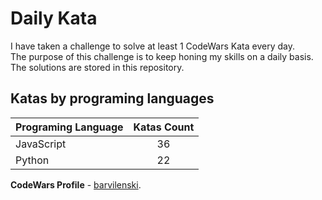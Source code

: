 # Daily Kata

I have taken a challenge to solve at least 1 CodeWars Kata every day.  
The purpose of this challenge is to keep honing my skills on a daily basis.  
The solutions are stored in this repository.

## Katas by programing languages

| Programing Language | Katas Count |
| ------------------- | :---------: |
| JavaScript          |          36 |
| Python              |          22 |


**CodeWars Profile** - [barvilenski](https://www.codewars.com/users/vbarv24).
